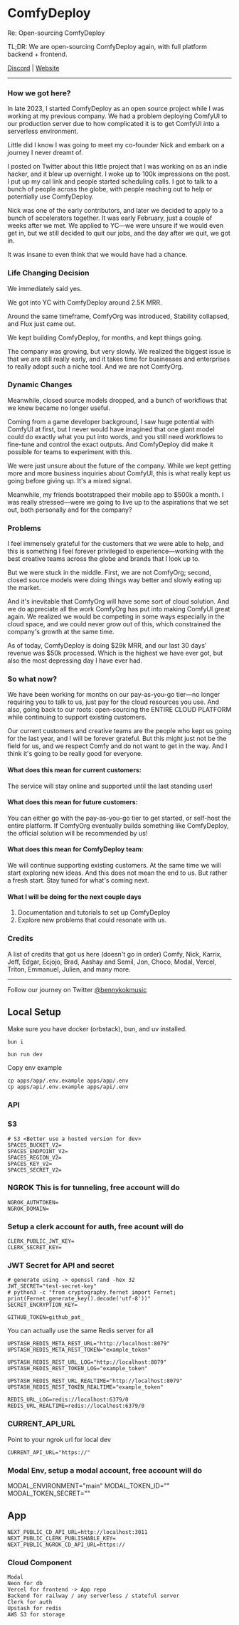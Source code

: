 # ComfyDeploy

Re: Open-sourcing ComfyDeploy

TL;DR: We are open-sourcing ComfyDeploy again, with full platform backend + frontend.

[Discord](https://discord.gg/qtHUaVNRVM) | [Website](https://www.comfydeploy.com)

---

### How we got here?

In late 2023, I started ComfyDeploy as an open source project while I was working at my previous company. We had a problem deploying ComfyUI to our production server due to how complicated it is to get ComfyUI into a serverless environment.

Little did I know I was going to meet my co-founder Nick and embark on a journey I never dreamt of.

I posted on Twitter about this little project that I was working on as an indie hacker, and it blew up overnight. I woke up to 100k impressions on the post. I put up my cal link and people started scheduling calls. I got to talk to a bunch of people across the globe, with people reaching out to help or potentially use ComfyDeploy.

Nick was one of the early contributors, and later we decided to apply to a bunch of accelerators together. It was early February, just a couple of weeks after we met. We applied to YC—we were unsure if we would even get in, but we still decided to quit our jobs, and the day after we quit, we got in.

It was insane to even think that we would have had a chance.

### Life Changing Decision

We immediately said yes.

We got into YC with ComfyDeploy around 2.5K MRR.

Around the same timeframe, ComfyOrg was introduced, Stability collapsed, and Flux just came out.

We kept building ComfyDeploy, for months, and kept things going.

The company was growing, but very slowly. We realized the biggest issue is that we are still really early, and it takes time for businesses and enterprises to really adopt such a niche tool. And we are not ComfyOrg.

### Dynamic Changes

Meanwhile, closed source models dropped, and a bunch of workflows that we knew became no longer useful.

Coming from a game developer background, I saw huge potential with ComfyUI at first, but I never would have imagined that one giant model could do exactly what you put into words, and you still need workflows to fine-tune and control the exact outputs. And ComfyDeploy did make it possible for teams to experiment with this.

We were just unsure about the future of the company. While we kept getting more and more business inquiries about ComfyUI, this is what really kept us going before giving up. It's a mixed signal.

Meanwhile, my friends bootstrapped their mobile app to $500k a month. I was really stressed—were we going to live up to the aspirations that we set out, both personally and for the company?

### Problems

I feel immensely grateful for the customers that we were able to help, and this is something I feel forever privileged to experience—working with the best creative teams across the globe and brands that I look up to.

But we were stuck in the middle. First, we are not ComfyOrg; second, closed source models were doing things way better and slowly eating up the market.

And it's inevitable that ComfyOrg will have some sort of cloud solution. And we do appreciate all the work ComfyOrg has put into making ComfyUI great again. We realized we would be competing in some ways especially in the cloud space, and we could never grow out of this, which constrained the company's growth at the same time.

As of today, ComfyDeploy is doing $29k MRR, and our last 30 days' revenue was $50k processed. Which is the highest we have ever got, but also the most depressing day I have ever had.

### So what now?

We have been working for months on our pay-as-you-go tier—no longer requiring you to talk to us, just pay for the cloud resources you use. And also, going back to our roots: open-sourcing the ENTIRE CLOUD PLATFORM while continuing to support existing customers.

Our current customers and creative teams are the people who kept us going for the last year, and I will be forever grateful. But this might just not be the field for us, and we respect Comfy and do not want to get in the way. And I think it's going to be really good for everyone.

#### What does this mean for current customers: 

The service will stay online and supported until the last standing user!

#### What does this mean for future customers: 
You can either go with the pay-as-you-go tier to get started, or self-host the entire platform. If ComfyOrg eventually builds something like ComfyDeploy, the official solution will be recommended by us!

#### What does this mean for ComfyDeploy team: 

We will continue supporting existing customers. At the same time we will start exploring new ideas. And this does not mean the end to us. But rather a fresh start. Stay tuned for what's coming next.

#### What I will be doing for the next couple days
1. Documentation and tutorials to set up ComfyDeploy
2. Explore new problems that could resonate with us.

### Credits

A list of credits that got us here (doesn't go in order)
Comfy, Nick, Karrix, Jeff, Edgar, Ecjojo, Brad, Aashay and Semil, Jon, Choco, Modal, Vercel, Triton, Emmanuel, Julien, and many more.

---

Follow our journey on Twitter [@bennykokmusic](https://x.com/bennykokmusic)


## Local Setup

Make sure you have docker (orbstack), bun, and uv installed.

```
bun i
```

```
bun run dev
```

Copy env example

```
cp apps/app/.env.example apps/app/.env
cp apps/api/.env.example apps/api/.env
```

### API


### S3
```
# S3 <Better use a hosted version for dev>
SPACES_BUCKET_V2=
SPACES_ENDPOINT_V2=
SPACES_REGION_V2=
SPACES_KEY_V2=
SPACES_SECRET_V2=
```

### NGROK This is for tunneling, free account will do
```
NGROK_AUTHTOKEN=
NGROK_DOMAIN=
```

### Setup a clerk account for auth, free acount will do
```
CLERK_PUBLIC_JWT_KEY=
CLERK_SECRET_KEY=
```

### JWT Secret for API and secret
```
# generate using -> openssl rand -hex 32
JWT_SECRET="test-secret-key"
# python3 -c "from cryptography.fernet import Fernet; print(Fernet.generate_key().decode('utf-8'))"
SECRET_ENCRYPTION_KEY=
```

```
GITHUB_TOKEN=github_pat_
```

You can actually use the same Redis server for all
```
UPSTASH_REDIS_META_REST_URL="http://localhost:8079"
UPSTASH_REDIS_META_REST_TOKEN="example_token"

UPSTASH_REDIS_REST_URL_LOG="http://localhost:8079"
UPSTASH_REDIS_REST_TOKEN_LOG="example_token"

UPSTASH_REDIS_REST_URL_REALTIME="http://localhost:8079"
UPSTASH_REDIS_REST_TOKEN_REALTIME="example_token"

REDIS_URL_LOG=redis://localhost:6379/0
REDIS_URL_REALTIME=redis://localhost:6379/0
```

### CURRENT_API_URL
Point to your ngrok url for local dev
```
CURRENT_API_URL="https://"
```

### Modal Env, setup a modal account, free account will do

MODAL_ENVIRONMENT="main"
MODAL_TOKEN_ID=""
MODAL_TOKEN_SECRET=""


## App

```
NEXT_PUBLIC_CD_API_URL=http://localhost:3011
NEXT_PUBLIC_CLERK_PUBLISHABLE_KEY=
NEXT_PUBLIC_NGROK_CD_API_URL=https://
```

### Cloud Component

```
Modal
Neon for db
Vercel for frontend -> App repo
Backend for railway / any serverless / stateful server
Clerk for auth
Upstash for redis
AWS S3 for storage
```